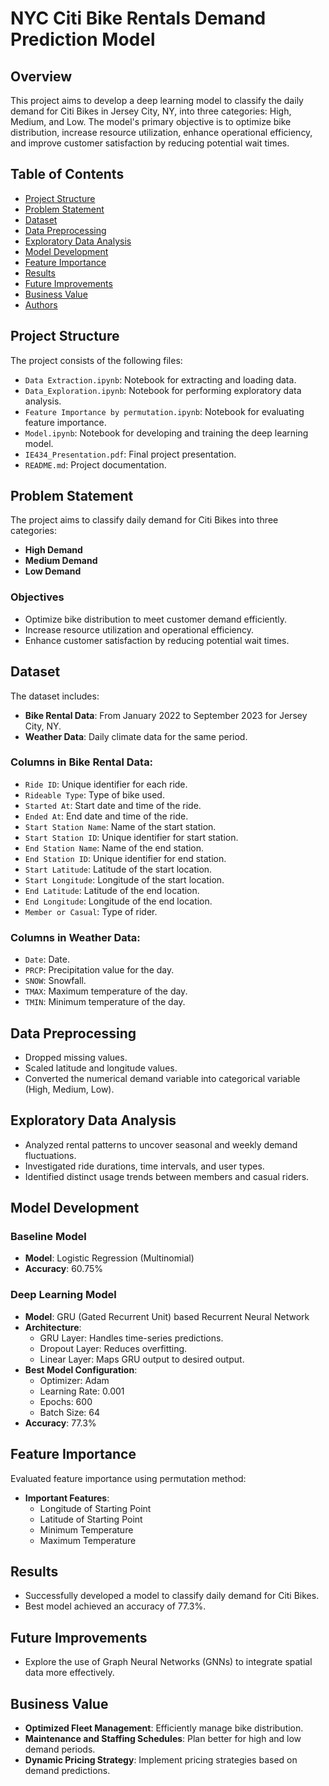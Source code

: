 # NYC Citi Bike Rentals Demand Prediction Model

## Overview
This project aims to develop a deep learning model to classify the daily demand for Citi Bikes in Jersey City, NY, into three categories: High, Medium, and Low. The model's primary objective is to optimize bike distribution, increase resource utilization, enhance operational efficiency, and improve customer satisfaction by reducing potential wait times.

## Table of Contents
- [Project Structure](#project-structure)
- [Problem Statement](#problem-statement)
- [Dataset](#dataset)
- [Data Preprocessing](#data-preprocessing)
- [Exploratory Data Analysis](#exploratory-data-analysis)
- [Model Development](#model-development)
- [Feature Importance](#feature-importance)
- [Results](#results)
- [Future Improvements](#future-improvements)
- [Business Value](#business-value)
- [Authors](#authors)

## Project Structure
The project consists of the following files:
- `Data Extraction.ipynb`: Notebook for extracting and loading data.
- `Data_Exploration.ipynb`: Notebook for performing exploratory data analysis.
- `Feature Importance by permutation.ipynb`: Notebook for evaluating feature importance.
- `Model.ipynb`: Notebook for developing and training the deep learning model.
- `IE434_Presentation.pdf`: Final project presentation.
- `README.md`: Project documentation.

## Problem Statement
The project aims to classify daily demand for Citi Bikes into three categories:
- **High Demand**
- **Medium Demand**
- **Low Demand**

### Objectives
- Optimize bike distribution to meet customer demand efficiently.
- Increase resource utilization and operational efficiency.
- Enhance customer satisfaction by reducing potential wait times.

## Dataset
The dataset includes:
- **Bike Rental Data**: From January 2022 to September 2023 for Jersey City, NY.
- **Weather Data**: Daily climate data for the same period.

### Columns in Bike Rental Data:
- `Ride ID`: Unique identifier for each ride.
- `Rideable Type`: Type of bike used.
- `Started At`: Start date and time of the ride.
- `Ended At`: End date and time of the ride.
- `Start Station Name`: Name of the start station.
- `Start Station ID`: Unique identifier for start station.
- `End Station Name`: Name of the end station.
- `End Station ID`: Unique identifier for end station.
- `Start Latitude`: Latitude of the start location.
- `Start Longitude`: Longitude of the start location.
- `End Latitude`: Latitude of the end location.
- `End Longitude`: Longitude of the end location.
- `Member or Casual`: Type of rider.

### Columns in Weather Data:
- `Date`: Date.
- `PRCP`: Precipitation value for the day.
- `SNOW`: Snowfall.
- `TMAX`: Maximum temperature of the day.
- `TMIN`: Minimum temperature of the day.

## Data Preprocessing
- Dropped missing values.
- Scaled latitude and longitude values.
- Converted the numerical demand variable into categorical variable (High, Medium, Low).

## Exploratory Data Analysis
- Analyzed rental patterns to uncover seasonal and weekly demand fluctuations.
- Investigated ride durations, time intervals, and user types.
- Identified distinct usage trends between members and casual riders.

## Model Development
### Baseline Model
- **Model**: Logistic Regression (Multinomial)
- **Accuracy**: 60.75%

### Deep Learning Model
- **Model**: GRU (Gated Recurrent Unit) based Recurrent Neural Network
- **Architecture**:
  - GRU Layer: Handles time-series predictions.
  - Dropout Layer: Reduces overfitting.
  - Linear Layer: Maps GRU output to desired output.
- **Best Model Configuration**:
  - Optimizer: Adam
  - Learning Rate: 0.001
  - Epochs: 600
  - Batch Size: 64
- **Accuracy**: 77.3%

## Feature Importance
Evaluated feature importance using permutation method:
- **Important Features**:
  - Longitude of Starting Point
  - Latitude of Starting Point
  - Minimum Temperature
  - Maximum Temperature

## Results
- Successfully developed a model to classify daily demand for Citi Bikes.
- Best model achieved an accuracy of 77.3%.

## Future Improvements
- Explore the use of Graph Neural Networks (GNNs) to integrate spatial data more effectively.

## Business Value
- **Optimized Fleet Management**: Efficiently manage bike distribution.
- **Maintenance and Staffing Schedules**: Plan better for high and low demand periods.
- **Dynamic Pricing Strategy**: Implement pricing strategies based on demand predictions.


